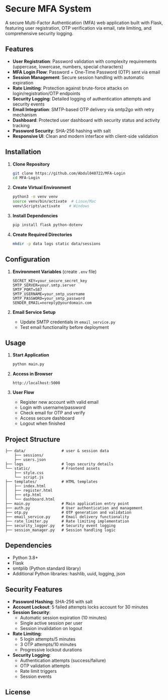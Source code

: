 # Secure MFA System

A secure Multi-Factor Authentication (MFA) web application built with Flask, featuring user registration, OTP verification via email, rate limiting, and comprehensive security logging.

## Features

- **User Registration**: Password validation with complexity requirements (uppercase, lowercase, numbers, special characters)
- **MFA Login Flow**: Password + One-Time Password (OTP) sent via email
- **Session Management**: Secure session handling with automatic expiration
- **Rate Limiting**: Protection against brute-force attacks on login/registration/OTP endpoints
- **Security Logging**: Detailed logging of authentication attempts and security events
- **Email Integration**: SMTP-based OTP delivery via smtp2go with retry mechanism
- **Dashboard**: Protected user dashboard with security status and activity tracking
- **Password Security**: SHA-256 hashing with salt
- **Responsive UI**: Clean and modern interface with client-side validation

## Installation

1. **Clone Repository**
   ```bash
   git clone https://github.com/Abdul040722/MFA-Login
   cd MFA-Login
   ```

2. **Create Virtual Environment**
   ```bash
   python3 -m venv venv
   source venv/bin/activate  # Linux/Mac
   venv\Scripts\activate    # Windows
   ```

3. **Install Dependencies**
   ```bash
   pip install flask python-dotenv
   ```

4. **Create Required Directories**
   ```bash
   mkdir -p data logs static data/sessions
   ```

## Configuration

1. **Environment Variables** (create `.env` file)
   ```env
   SECRET_KEY=your_secure_secret_key
   SMTP_SERVER=your.smtp.server
   SMTP_PORT=587
   SMTP_USERNAME=your_smtp_username
   SMTP_PASSWORD=your_smtp_password
   SENDER_EMAIL=noreply@yourdomain.com
   ```

2. **Email Service Setup**
   - Update SMTP credentials in `email_service.py`
   - Test email functionality before deployment

## Usage

1. **Start Application**
   ```bash
   python main.py
   ```

2. **Access in Browser**
   ```
   http://localhost:5000
   ```

3. **User Flow**
   - Register new account with valid email
   - Login with username/password
   - Check email for OTP and verify
   - Access secure dashboard
   - Logout when finished

## Project Structure

```
├── data/                # user & session data
    ├── sessions/
    ├── users.json
├── logs                 # logs security details
└── static/              # Frontend assets
    ├── style.css
    └── script.js
├── templates/           # HTML templates
│   ├── index.html
│   ├── register.html
│   ├── otp.html
│   └── dashboard.html
├── main.py              # Main application entry point
├── auth.py              # User authentication and management
├── otp.py               # OTP generation and validation
├── email_service.py     # Email delivery functionality
├── rate_limiter.py      # Rate limiting implementation
├── security_logger.py   # Security event logging
├── session_manager.py   # Session handling logic
```

## Dependencies

- Python 3.8+
- Flask
- smtplib (Python standard library)
- Additional Python libraries: hashlib, uuid, logging, json

## Security Features

- **Password Hashing**: SHA-256 with salt
- **Account Lockout**: 5 failed attempts locks account for 30 minutes
- **Session Security**:
  - Automatic session expiration (10 minutes)
  - Single active session per user
  - Session invalidation on logout
- **Rate Limiting**:
  - 5 login attempts/5 minutes
  - 3 OTP attempts/10 minutes
  - Progressive lockout durations
- **Security Logging**:
  - Authentication attempts (success/failure)
  - OTP validation attempts
  - Rate limit triggers
  - Session events

## License